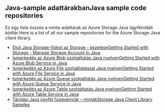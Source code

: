 ## <a name="java-sample-code-repositories"></a><span data-ttu-id="2b732-101">Java-sample adattárakban</span><span class="sxs-lookup"><span data-stu-id="2b732-101">Java sample code repositories</span></span>

<span data-ttu-id="2b732-102">Ez egy lista összes a minta-adattárak az Azure Storage Java ügyféloldali kódtár.</span><span class="sxs-lookup"><span data-stu-id="2b732-102">Here is a list of all our sample repositories for the Azure Storage Java client library.</span></span>

* [<span data-ttu-id="2b732-103">Első Java Storage-fiókot az Storage - kezelése</span><span class="sxs-lookup"><span data-stu-id="2b732-103">Getting Started with Storage - Manage Storage Account in Java</span></span>](https://azure.microsoft.com/resources/samples/storage-java-manage-storage-accounts/)
* [<span data-ttu-id="2b732-104">Ismerkedés az Azure Blob szolgáltatás Java nyelven</span><span class="sxs-lookup"><span data-stu-id="2b732-104">Getting Started with Azure Blob Service in Java</span></span>](https://azure.microsoft.com/resources/samples/storage-blob-java-getting-started/)
* [<span data-ttu-id="2b732-105">Ismerkedés az Azure File szolgáltatással Java nyelven</span><span class="sxs-lookup"><span data-stu-id="2b732-105">Getting Started with Azure File Service in Java</span></span>](https://azure.microsoft.com/resources/samples/storage-file-java-getting-started/)
* [<span data-ttu-id="2b732-106">Ismerkedés az Azure Queue szolgáltatás Java nyelven</span><span class="sxs-lookup"><span data-stu-id="2b732-106">Getting Started with Azure Queue Service in Java</span></span>](https://azure.microsoft.com/resources/samples/storage-queue-java-getting-started/)
* [<span data-ttu-id="2b732-107">Ismerkedés az Azure Table szolgáltatás Java nyelven</span><span class="sxs-lookup"><span data-stu-id="2b732-107">Getting Started with Azure Table Service in Java</span></span>](https://azure.microsoft.com/resources/samples/storage-table-java-getting-started/)
* [<span data-ttu-id="2b732-108">Tárolási Java ügyfél függvénytár – minták</span><span class="sxs-lookup"><span data-stu-id="2b732-108">Storage Java Client Library Samples</span></span>](https://github.com/Azure/azure-storage-java/tree/master/microsoft-azure-storage-samples/src/com/microsoft/azure/storage)
